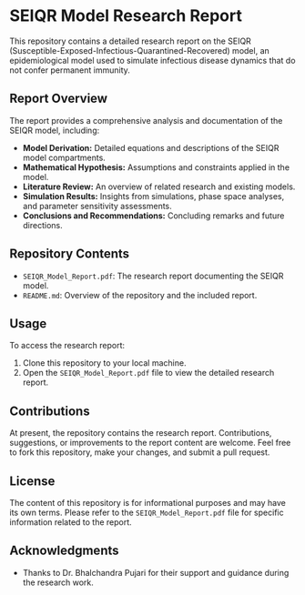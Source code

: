 # SEIQR Model Research Report

This repository contains a detailed research report on the SEIQR (Susceptible-Exposed-Infectious-Quarantined-Recovered) model, an epidemiological model used to simulate infectious disease dynamics that do not confer permanent immunity.

## Report Overview

The report provides a comprehensive analysis and documentation of the SEIQR model, including:

- **Model Derivation:** Detailed equations and descriptions of the SEIQR model compartments.
- **Mathematical Hypothesis:** Assumptions and constraints applied in the model.
- **Literature Review:** An overview of related research and existing models.
- **Simulation Results:** Insights from simulations, phase space analyses, and parameter sensitivity assessments.
- **Conclusions and Recommendations:** Concluding remarks and future directions.

## Repository Contents

- `SEIQR_Model_Report.pdf`: The research report documenting the SEIQR model.
- `README.md`: Overview of the repository and the included report.

## Usage

To access the research report:

1. Clone this repository to your local machine.
2. Open the `SEIQR_Model_Report.pdf` file to view the detailed research report.

## Contributions

At present, the repository contains the research report. Contributions, suggestions, or improvements to the report content are welcome. Feel free to fork this repository, make your changes, and submit a pull request.

## License

The content of this repository is for informational purposes and may have its own terms. Please refer to the `SEIQR_Model_Report.pdf` file for specific information related to the report.

## Acknowledgments

- Thanks to Dr. Bhalchandra Pujari for their support and guidance during the research work.


